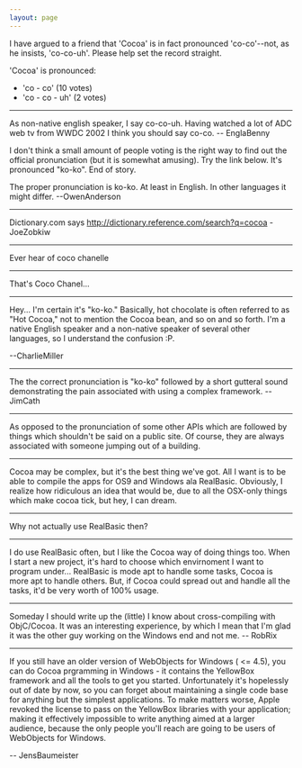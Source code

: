 ```yaml
---
layout: page
---
```


I have argued to a friend that 'Cocoa' is in fact pronounced 'co-co'--not, as he insists, 'co-co-uh'. Please help set the record straight.

'Cocoa' is pronounced:


* 'co - co' (10 votes)
* 'co - co - uh' (2 votes)


----

As non-native english speaker, I say co-co-uh. Having watched a lot of ADC web tv from WWDC 2002 I think you should say co-co. -- EnglaBenny

I don't think a small amount of people voting is the right way to find out the official pronunciation (but it is somewhat
amusing).  Try the link below.  It's pronounced "ko-ko".  End of story.

The proper pronunciation is ko-ko.  At least in English.  In other languages it might differ. --OwenAnderson

----

Dictionary.com says http://dictionary.reference.com/search?q=cocoa - JoeZobkiw

----

Ever hear of coco chanelle

----

That's Coco Chanel...

----

Hey... I'm certain it's "ko-ko."  Basically, hot chocolate is often referred to as "Hot Cocoa," not to mention the Cocoa bean, and so on and so forth.  I'm a native English speaker and a non-native speaker of several other languages, so I understand the confusion :P.

--CharlieMiller

----

The the correct pronunciation is "ko-ko" followed by a short gutteral sound demonstrating the pain associated with using a complex framework. -- JimCath

----

As opposed to the pronunciation of some other APIs which are followed by things which shouldn't be said on a public site. Of course, they are always associated with someone jumping out of a building.

----

Cocoa may be complex, but it's the best thing we've got.  All I want is to be able to compile the apps for OS9 and Windows ala RealBasic.  Obviously, I realize how ridiculous an idea that would be, due to all the OSX-only things which make cocoa tick, but hey, I can dream.

----

Why not actually use RealBasic then?

----

I do use RealBasic often, but I like the Cocoa way of doing things too.  When I start a new project, it's hard to choose which envirnoment I want to program under... RealBasic is mode apt to handle some tasks, Cocoa is more apt to handle others.  But, if Cocoa could spread out and handle all the tasks, it'd be very worth of 100% usage.

----

Someday I should write up the (little) I know about cross-compiling with ObjC/Cocoa. It was an interesting experience, by which I mean that I'm glad it was the other guy working on the Windows end and not me. -- RobRix

----

If you still have an older version of WebObjects for Windows ( <= 4.5), you can do Cocoa prgramming in Windows - it contains the YellowBox framework and all the tools to get you started. Unfortunately it's hopelessly out of date by now, so you can forget about maintaining a single code base for anything but the simplest applications. To make matters worse, Apple revoked the license to pass on the YellowBox libraries with your application; making it effectively impossible to write anything aimed at a larger audience, because the only people you'll reach are going to be users of WebObjects for Windows.  

-- JensBaumeister
